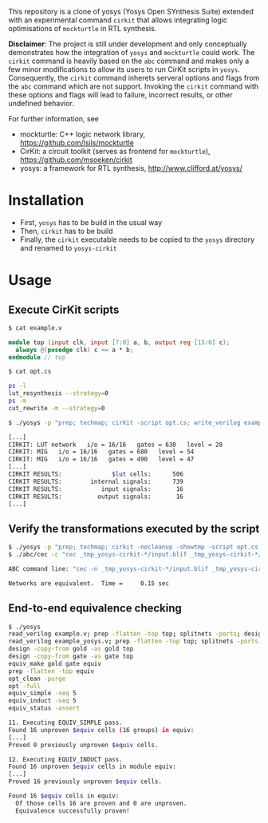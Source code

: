 This repository is a clone of yosys (Yosys Open SYnthesis Suite) extended with an experimental command `cirkit` that allows integrating logic optimisations of `mockturtle` in RTL synthesis.

**Disclaimer**: The project is still under development and only conceptually demonstrates how the integration of `yosys` and `mockturtle` could work.  The `cirkit` command is heavily based on the `abc` command and makes only a few minor modifications to allow its users to run CirKit scripts in `yosys`. Consequently, the `cirkit` command inherets serveral options and flags from the `abc` command which are not support.  Invoking the `cirkit` command with these options and flags will lead to failure, incorrect results, or other undefined behavior.

For further information, see
* mockturtle: C++ logic network library, https://github.com/lsils/mockturtle
* CirKit: a circuit toolkit (serves as frontend for `mockturtle`), https://github.com/msoeken/cirkit
* yosys: a framework for RTL synthesis, http://www.clifford.at/yosys/

Installation
============
- First, `yosys` has to be build in the usual way
- Then, `cirkit` has to be build
- Finally, the `cirkit` executable needs to be copied to the `yosys` directory and renamed to `yosys-cirkit`

Usage
=====

Execute CirKit scripts
----------------------
```bash
$ cat example.v
```
```verilog
module top (input clk, input [7:0] a, b, output reg [15:0] c);
  always @(posedge clk) c <= a * b;
endmodule // top
```

```bash
$ cat opt.cs
```
```bash
ps -l
lut_resynthesis --strategy=0
ps -m
cut_rewrite -m --strategy=0
```

```bash
$ ./yosys -p "prep; techmap; cirkit -script opt.cs; write_verilog example_yosys.v" example.v
```
```bash
[...]
CIRKIT: LUT network   i/o = 16/16   gates = 630   level = 28
CIRKIT: MIG   i/o = 16/16   gates = 680   level = 54
CIRKIT: MIG   i/o = 16/16   gates = 490   level = 47
[...]
CIRKIT RESULTS:              $lut cells:      506
CIRKIT RESULTS:        internal signals:      739
CIRKIT RESULTS:           input signals:       16
CIRKIT RESULTS:          output signals:       16
[...]
```

Verify the transformations executed by the script
-------------------------------------------------
```bash
$ ./yosys -p "prep; techmap; cirkit -nocleanup -showtmp -script opt.cs; write_verilog example_yosys.v" example.v
$ ./abc/cec -c "cec _tmp_yosys-cirkit-*/input.blif _tmp_yosys-cirkit-*/output.blif"
```
```bash
ABC command line: "cec -n _tmp_yosys-cirkit-*/input.blif _tmp_yosys-cirkit-*/output.blif".

Networks are equivalent.  Time =     0.15 sec
```

End-to-end equivalence checking
-------------------------------
```bash
$ ./yosys
read_verilog example.v; prep -flatten -top top; splitnets -ports; design -stash gold
read_verilog example_yosys.v; prep -flatten -top top; splitnets -ports; design -stash gate
design -copy-from gold -as gold top
design -copy-from gate -as gate top
equiv_make gold gate equiv
prep -flatten -top equiv
opt_clean -purge
opt -full
equiv_simple -seq 5
equiv_induct -seq 5
equiv_status -assert
```

```bash
11. Executing EQUIV_SIMPLE pass.
Found 16 unproven $equiv cells (16 groups) in equiv:
[...]
Proved 0 previously unproven $equiv cells.

12. Executing EQUIV_INDUCT pass.
Found 16 unproven $equiv cells in module equiv:
[...]
Proved 16 previously unproven $equiv cells.

Found 16 $equiv cells in equiv:
  Of those cells 16 are proven and 0 are unproven.
  Equivalence successfully proven!
```
